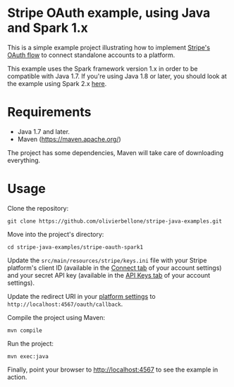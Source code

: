 # Stripe OAuth example, using Java and Spark 1.x

This is a simple example project illustrating how to implement [Stripe's OAuth flow](https://stripe.com/docs/connect/standalone-accounts) to connect standalone accounts to a platform.

This example uses the Spark framework version 1.x in order to be compatible with Java 1.7. If you're using Java 1.8 or later, you should look at the example using Spark 2.x [here](../stripe-oauth-spark2).

Requirements
============

- Java 1.7 and later.
- Maven (<https://maven.apache.org/>)

The project has some dependencies, Maven will take care of downloading everything.

Usage
=====

Clone the repository:

    git clone https://github.com/olivierbellone/stripe-java-examples.git

Move into the project's directory:

    cd stripe-java-examples/stripe-oauth-spark1

Update the `src/main/resources/stripe/keys.ini` file with your Stripe platform's client ID (available in the [Connect tab](https://dashboard.stripe.com/account/applications/settings) of your account settings) and your secret API key (available in the [API Keys tab](https://dashboard.stripe.com/account/apikeys) of your account settings).

Update the redirect URI in your [platform settings](https://dashboard.stripe.com/account/applications/settings) to `http://localhost:4567/oauth/callback`.

Compile the project using Maven:

    mvn compile

Run the project:

    mvn exec:java

Finally, point your browser to <http://localhost:4567> to see the example in action.
